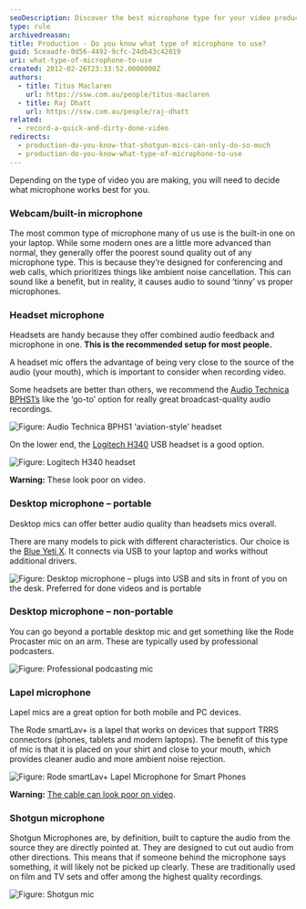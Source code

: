 ```yaml
---
seoDescription: Discover the best microphone type for your video production needs, from webcam to shotgun mics.
type: rule
archivedreason:
title: Production - Do you know what type of microphone to use?
guid: 5ceaadfe-0d56-4492-9cfc-24db43c42019
uri: what-type-of-microphone-to-use
created: 2012-02-26T23:33:52.0000000Z
authors:
  - title: Titus Maclaren
    url: https://ssw.com.au/people/titus-maclaren
  - title: Raj Dhatt
    url: https://ssw.com.au/people/raj-dhatt
related:
  - record-a-quick-and-dirty-done-video
redirects:
  - production-do-you-know-that-shotgun-mics-can-only-do-so-much
  - production-do-you-know-what-type-of-microphone-to-use
---
```


Depending on the type of video you are making, you will need to decide what microphone works best for you.

<!--endintro-->

### Webcam/built-in microphone

The most common type of microphone many of us use is the built-in one on your laptop.
While some modern ones are a little more advanced than normal, they generally offer the poorest sound quality out of any microphone type. This is because they’re designed for conferencing and web calls, which prioritizes things like ambient noise cancellation. This can sound like a benefit, but in reality, it causes audio to sound ‘tinny’ vs proper microphones.

### Headset microphone

Headsets are handy because they offer combined audio feedback and microphone in one.
**This is the recommended setup for most people.**

A headset mic offers the advantage of being very close to the source of the audio (your mouth), which is important to consider when recording video.

Some headsets are better than others, we recommend the [Audio Technica BPHS1’s](https://www.audio-technica.com/en-us/bphs1) like the ‘go-to’ option for really great broadcast-quality audio recordings.

![Figure: Audio Technica BPHS1 ‘aviation-style’ headset](mic-1-audiotechnica.png)

On the lower end, the [Logitech H340](https://www.logitech.com/en-au/products/headsets/h340-usb-pc-noise-cancelling-mic.981-000477.html) USB headset is a good option.

![Figure: Logitech H340 headset](mic-2-logitech.png)

**Warning:** These look poor on video.

### Desktop microphone – portable

Desktop mics can offer better audio quality than headsets mics overall.

There are many models to pick with different characteristics. Our choice is the [Blue Yeti X](https://www.bluemic.com/en-us/products/yeti-x/). It connects via USB to your laptop and works without additional drivers.

![Figure: Desktop microphone – plugs into USB and sits in front of you on the desk. Preferred for done videos and is portable](blue-yeti-x.jpg)

### Desktop microphone – non-portable

You can go beyond a portable desktop mic and get something like the Rode Procaster mic on an arm. These are typically used by professional podcasters.

![Figure: Professional podcasting mic](micpro-1.jpg)

### Lapel microphone

Lapel mics are a great option for both mobile and PC devices.

The Rode smartLav+ is a lapel that works on devices that support TRRS connectors (phones, tablets and modern laptops).
The benefit of this type of mic is that it is placed on your shirt and close to your mouth, which provides cleaner audio and more ambient noise rejection.

![Figure: Rode smartLav+ Lapel Microphone for Smart Phones](micpro-2-lapel.jpg)

**Warning:** [The cable can look poor on video](https://www.youtube.com/watch?v=3YbAGcB2LgQ&feature=emb_title).

### Shotgun microphone

Shotgun Microphones are, by definition, built to capture the audio from the source they are directly pointed at. They are designed to cut out audio from other directions. This means that if someone behind the microphone says something, it will likely not be picked up clearly.
These are traditionally used on film and TV sets and offer among the highest quality recordings.

![Figure: Shotgun mic](mic-shotgun.jpg)
